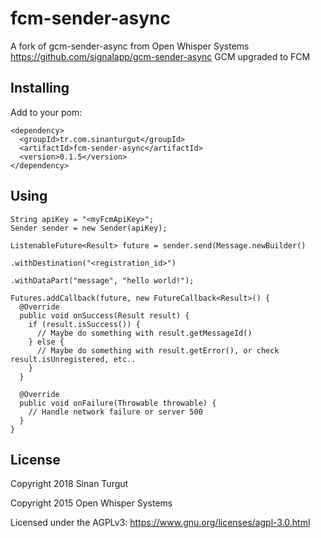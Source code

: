 # fcm-sender-async

A fork of gcm-sender-async from Open Whisper Systems https://github.com/signalapp/gcm-sender-async GCM upgraded to FCM


## Installing

Add to your pom:

```
<dependency>
  <groupId>tr.com.sinanturgut</groupId>
  <artifactId>fcm-sender-async</artifactId>
  <version>0.1.5</version>
</dependency>
```

## Using

```
String apiKey = "<myFcmApiKey>";
Sender sender = new Sender(apiKey);

ListenableFuture<Result> future = sender.send(Message.newBuilder()
                                                     .withDestination("<registration_id>")
                                                     .withDataPart("message", "hello world!");

Futures.addCallback(future, new FutureCallback<Result>() {
  @Override
  public void onSuccess(Result result) {
    if (result.isSuccess()) {
      // Maybe do something with result.getMessageId()
    } else {
      // Maybe do something with result.getError(), or check result.isUnregistered, etc..
    }
  }

  @Override
  public void onFailure(Throwable throwable) {
    // Handle network failure or server 500
  }
}
```

License
---------------------

Copyright 2018 Sinan Turgut

Copyright 2015 Open Whisper Systems

Licensed under the AGPLv3: https://www.gnu.org/licenses/agpl-3.0.html

